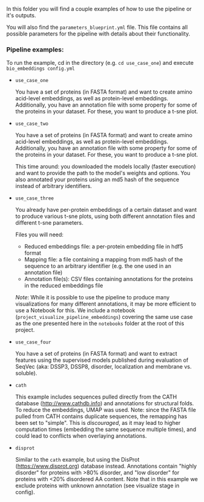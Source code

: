 In this folder you will find a couple examples of how to use the pipeline or it's outputs.

You will also find the `parameters_blueprint.yml` file. This file contains all possible parameters for the pipeline with details about their functionality.


### Pipeline examples:

To run the example, cd in the directory (e.g. `cd use_case_one`) and execute `bio_embeddings config.yml`

- `use_case_one`

  You have a set of proteins (in FASTA format) and want to create amino acid-level embeddings, as well as protein-level embeddings.
  Additionally, you have an annotation file with some property for some of the proteins in your dataset. For these, you want to produce a t-sne plot.
    
- `use_case_two`

  You have a set of proteins (in FASTA format) and want to create amino acid-level embeddings, as well as protein-level embeddings.
  Additionally, you have an annotation file with some property for some of the proteins in your dataset. For these, you want to produce a t-sne plot.

  This time around: you downloaded the models locally (faster execution) and want to provide the path to the model's weights and options.
  You also annotated your proteins using an md5 hash of the sequence instead of arbitrary identifiers.
  
- `use_case_three`

  You already have per-protein embeddings of a certain dataset and want to produce various t-sne plots, using both different annotation files and different t-sne parameters.
  
  Files you will need:
  
    - Reduced embeddings file: a per-protein embedding file in hdf5 format
    - Mapping file: a file containing a mapping from md5 hash of the sequence to an arbitrary identifier (e.g. the one used in an annotation file)
    - Annotation file(s): CSV files containing annotations for the proteins in the reduced embeddings file
    
  *Note*: While it is possible to use the pipeline to produce many visualizations for many different annotations, it may be more efficient to use a Notebook for this.
  We include a notebook (`project_visualize_pipeline_embeddings`) covering the same use case as the one presented here in the `notebooks` folder at the root of this project.

- `use_case_four`

  You have a set of proteins (in FASTA format) and want to extract features using the supervised models published during evaluation of SeqVec (aka: DSSP3, DSSP8, disorder, localization and membrane vs. soluble).
  

- `cath`

  This example includes sequences pulled directly from the CATH database (http://www.cathdb.info) and annotations for structural folds. To reduce the embeddings, UMAP was used.
  Note: since the FASTA file pulled from CATH contains duplicate sequences, the remapping has been set to "simple". This is *discouraged*, as it may lead to higher computation times (embedding the same sequence multiple times), and could lead to conflicts when overlaying annotations.
  
- `disprot`

  Similar to the `cath` example, but using the DisProt (https://www.disprot.org) database instead. Annotations contain "highly disorder" for proteins with >80% disorder, and "low disorder" for proteins with <20% disordered AA content.
  Note that in this example we exclude proteins with unknown annotation (see visualize stage in config).